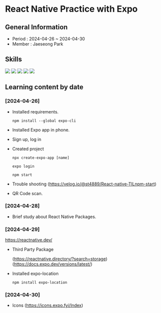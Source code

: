 # React Native Practice with Expo

## General Information
- Period : 2024-04-26 ~ 2024-04-30
- Member : Jaeseong Park

## Skills
<img src="https://img.shields.io/badge/Visual Studio Code-007ACC?style=for-the-badge&logo=visualstudiocode&logoColor=white">
<img src="https://img.shields.io/badge/HTML5-E34F26?style=for-the-badge&logo=html5&logoColor=white">
<img src="https://img.shields.io/badge/Javascript-F7DF1E?style=for-the-badge&logo=javascript&logoColor=white">
<img src="https://img.shields.io/badge/React-61DAFB?style=for-the-badge&logo=React&logoColor=black">
<img src="https://img.shields.io/badge/expo-000020?style=for-the-badge&logo=expo&logoColor=white">

## Learning content by date

### [2024-04-26]
- Installed requirements.

    ```
    npm install --global expo-cli
    ```
- Installed Expo app in phone.
- Sign up, log in
- Created project

    ```
    npx create-expo-app [name]

    expo login

    npm start
    ```
- Trouble shooting (https://velog.io/@st4889/React-native-TILnpm-start)
- QR Code scan.

### [2024-04-28]
- Brief study about React Native Packages.

### [2024-04-29]
https://reactnative.dev/

- Third Party Package 
  
  (https://reactnative.directory/?search=storage)
  (https://docs.expo.dev/versions/latest/)

- Installed expo-location

    ```
    npm install expo-location
    ```

### [2024-04-30]
- Icons (https://icons.expo.fyi/Index)
